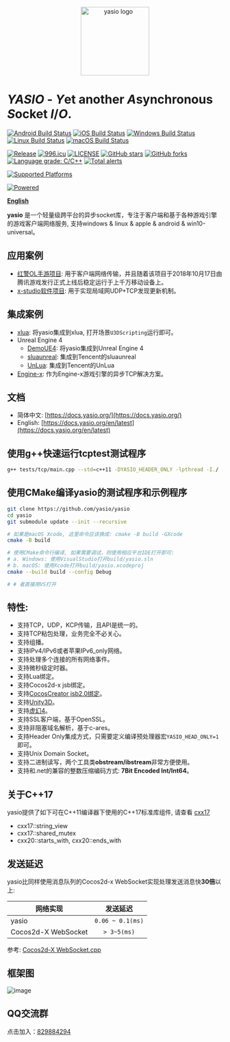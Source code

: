 <p align="center"><a href="https://yasio.org" target="_blank" rel="noopener noreferrer"><img width="160" src="https://yasio.org/images/logo.png" alt="yasio logo"></a></p>

# *YASIO* - *Y*et another *A*synchronous *S*ocket *I*/*O*.
[![Android Build Status](https://github.com/yasio/yasio/workflows/android/badge.svg)](https://github.com/yasio/yasio/actions?query=workflow%3Aandroid)
[![iOS Build Status](https://github.com/yasio/yasio/workflows/ios/badge.svg)](https://github.com/yasio/yasio/actions?query=workflow%3Aios)
[![Windows Build Status](https://github.com/yasio/yasio/workflows/windows/badge.svg)](https://github.com/yasio/yasio/actions?query=workflow%3Awin32)
[![Linux Build Status](https://github.com/yasio/yasio/workflows/linux/badge.svg)](https://github.com/yasio/yasio/actions?query=workflow%3Alinux)
[![macOS Build Status](https://github.com/yasio/yasio/workflows/osx/badge.svg)](https://github.com/yasio/yasio/actions?query=workflow%3Aosx)  

[![Release](https://img.shields.io/badge/release-v3.36.0-blue.svg)](https://github.com/yasio/yasio/releases)
[![996.icu](https://img.shields.io/badge/link-996.icu-red.svg)](https://996.icu)
[![LICENSE](https://img.shields.io/badge/license-Anti%20996-blue.svg)](https://github.com/yasio/yasio/blob/master/LICENSE)
[![GitHub stars](https://img.shields.io/github/stars/yasio/yasio.svg?label=Stars)](https://github.com/yasio/yasio)
[![GitHub forks](https://img.shields.io/github/forks/yasio/yasio.svg?label=Fork)](https://github.com/yasio/yasio)
[![Language grade: C/C++](https://img.shields.io/lgtm/grade/cpp/g/yasio/yasio.svg?logo=lgtm&logoWidth=18)](https://lgtm.com/projects/g/yasio/yasio/context:cpp)
[![Total alerts](https://img.shields.io/lgtm/alerts/g/yasio/yasio.svg?logo=lgtm&logoWidth=18)](https://lgtm.com/projects/g/yasio/yasio/alerts/)  
  
[![Supported Platforms](https://img.shields.io/badge/platform-ios%20%7C%20android%20%7C%20osx%20%7C%20windows%20%7C%20linux%20%7C%20freebsd-green.svg?style=flat-square)](https://github.com/yasio/yasio)
  
[![Powered](https://img.shields.io/badge/Powered%20by-C4games%20%7C%20Bytedance-blue.svg)](https://www.bytedance.com/)  
  
**[English](README_EN.md)**
  
**yasio** 是一个轻量级跨平台的异步socket库，专注于客户端和基于各种游戏引擎的游戏客户端网络服务, 支持windows & linux & apple & android & win10-universal。  

## 应用案例
* [红警OL手游项目](https://hongjing.qq.com/): 用于客户端网络传输，并且随着该项目于2018年10月17日由腾讯游戏发行正式上线后稳定运行于上千万移动设备上。
* [x-studio软件项目](https://x-studio.net/): 用于实现局域网UDP+TCP发现更新机制。

## 集成案例
* [xlua](https://github.com/yasio/xLua): 将yasio集成到xlua, 打开场景`U3DScripting`运行即可。
* Unreal Engine 4
  - [DemoUE4](https://github.com/yasio/DemoUE4): 将yasio集成到Unreal Engine 4
  - [sluaunreal](https://github.com/yasio/sluaunreal): 集成到Tencent的sluaunreal
  - [UnLua](https://github.com/yasio/UnLua): 集成到Tencent的UnLua
* [Engine-x](https://github.com/c4games/engine-x): 作为Engine-x游戏引擎的异步TCP解决方案。

    
## 文档
* 简体中文: [https://docs.yasio.org/](https://docs.yasio.org/)
* English: [https://docs.yasio.org/en/latest](https://docs.yasio.org/en/latest)


## 使用g++快速运行tcptest测试程序
```sh
g++ tests/tcp/main.cpp --std=c++11 -DYASIO_HEADER_ONLY -lpthread -I./ -o tcptest && ./tcptest
```

## 使用CMake编译yasio的测试程序和示例程序
```sh
git clone https://github.com/yasio/yasio
cd yasio
git submodule update --init --recursive

# 如果是macOS Xcode, 这里命令应该换成: cmake -B build -GXcode
cmake -B build

# 使用CMake命令行编译, 如果需要调试，则使用相应平台IDE打开即可:
# a. Windows: 使用VisualStudio打开build/yasio.sln
# b. macOS: 使用Xcode打开build/yasio.xcodeproj
cmake --build build --config Debug

# # 者直接用VS打开 
```

## 特性: 
* 支持TCP，UDP，KCP传输，且API是统一的。
* 支持TCP粘包处理，业务完全不必关心。
* 支持组播。
* 支持IPv4/IPv6或者苹果IPv6_only网络。
* 支持处理多个连接的所有网络事件。
* 支持微秒级定时器。
* 支持Lua绑定。
* 支持Cocos2d-x jsb绑定。
* 支持[CocosCreator jsb2.0绑定](https://github.com/yasio/inettester)。
* 支持[Unity3D](https://github.com/yasio/xLua)。
* 支持[虚幻4](https://github.com/yasio/DemoUE4)。
* 支持SSL客户端，基于OpenSSL。
* 支持非阻塞域名解析，基于c-ares。
* 支持Header Only集成方式，只需要定义编译预处理器宏```YASIO_HEAD_ONLY=1```即可。
* 支持Unix Domain Socket。
* 支持二进制读写，两个工具类**obstream/ibstream**非常方便使用。
* 支持和.net的兼容的整数压缩编码方式: **7Bit Encoded Int/Int64**。

## 关于C++17
yasio提供了如下可在C++11编译器下使用的C++17标准库组件, 请查看 [cxx17](https://github.com/yasio/yasio/tree/master/yasio/cxx17)
- cxx17::string_view
- cxx17::shared_mutex
- cxx20::starts_with, cxx20::ends_with

## 发送延迟
yasio比同样使用消息队列的Cocos2d-x WebSocket实现处理发送消息快**30倍**以上:  

|网络实现         | 发送延迟 |
| ------------- |:----------------:|
|yasio	| ```0.06 ~ 0.1(ms)``` |
|Cocos2d-X WebSocket	|```> 3~5(ms)``` |

参考: [Cocos2d-X WebSocket.cpp](https://github.com/cocos2d/cocos2d-x/blob/v4/cocos/network/WebSocket.cpp)

## 框架图
![image](https://yasio.org/images/framework.png)  

## QQ交流群
点击加入：[829884294](https://jq.qq.com/?_wv=1027&k=5LDEiNv)

